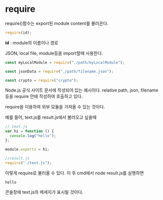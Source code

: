 # require

require()함수는 export된 module content를 불러온다.

```js
require(id);
```

**id** : module의 이름이나 경로

JSON, local file, module등을 import할때 사용한다.

```js
const myLocalModule = require("./path/myLocalModule");

const jsonData = require("./path/filename.json");

const crypto = require("crypto");
```

Node.js 공식 사이트 문서에 작성되어 있는 예시이다. relative path, json, filename 등을 require 안에 작성하여 호출하고 있다.

require을 이용하여 외부 모듈을 가져올 수 있는 것이다.

예를 들어, text.js를 result.js에서 불러오고 싶을때

```js
// text.js
var hi = function () {
  console.log("hello");
};

module.exports = hi;

//result.js
require("./text.js");
```

이렇게 require로 불러올 수 있다.
이 후 cmd에서 node result.js를 실행하면

```cmd
hello
```

콘솔창에 text.js의 메세지가 표시될 것이다.
